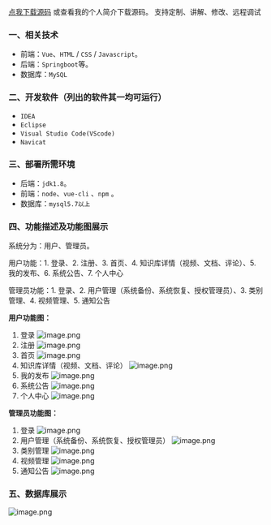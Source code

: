 [点我下载源码](https://www.oneprosol.com/detail/bc18c4d57f2241e1a565713045f7f786) 
或查看我的个人简介下载源码。
支持定制、讲解、修改、远程调试

### 一、相关技术

- 前端：`Vue`、`HTML` / `CSS` / `Javascript`。
- 后端：`Springboot`等。
- 数据库：`MySQL`

### 二、开发软件（列出的软件其一均可运行）

- `IDEA`
- `Eclipse`
- `Visual Studio Code(VScode)`
- `Navicat`

### 三、部署所需环境

- 后端：`jdk1.8`。
- 前端：`node`、`vue-cli` 、`npm`  。
- 数据库：`mysql5.7以上`

### 四、功能描述及功能图展示

系统分为：用户、管理员。

用户功能：1. 登录、2. 注册、3. 首页、4. 知识库详情（视频、文档、评论）、5. 我的发布、6. 系统公告、7. 个人中心

管理员功能：1. 登录、2. 用户管理（系统备份、系统恢复、授权管理员）、3. 类别管理、4. 视频管理、5. 通知公告

**用户功能图：**

1. 登录
   ![image.png](https://pic.picprosol.com/user_upload/1ca4a16527164fbdbe5588f4023765f3/2024-12-09%2014:02:25_image.png)
2. 注册
   ![image.png](https://pic.picprosol.com/user_upload/1ca4a16527164fbdbe5588f4023765f3/2024-12-09%2014:02:30_image.png)
3. 首页
   ![image.png](https://pic.picprosol.com/user_upload/1ca4a16527164fbdbe5588f4023765f3/2024-12-09%2014:02:38_image.png)
4. 知识库详情（视频、文档、评论）
   ![image.png](https://pic.picprosol.com/user_upload/1ca4a16527164fbdbe5588f4023765f3/2024-12-09%2014:03:11_image.png)
5. 我的发布
   ![image.png](https://pic.picprosol.com/user_upload/1ca4a16527164fbdbe5588f4023765f3/2024-12-09%2014:03:24_image.png)
6. 系统公告
   ![image.png](https://pic.picprosol.com/user_upload/1ca4a16527164fbdbe5588f4023765f3/2024-12-09%2014:03:31_image.png)
7. 个人中心
   ![image.png](https://pic.picprosol.com/user_upload/1ca4a16527164fbdbe5588f4023765f3/2024-12-09%2014:03:37_image.png)

**管理员功能图：**

1. 登录
   ![image.png](https://pic.picprosol.com/user_upload/1ca4a16527164fbdbe5588f4023765f3/2024-12-09%2014:03:43_image.png)
2. 用户管理（系统备份、系统恢复、授权管理员）
   ![image.png](https://pic.picprosol.com/user_upload/1ca4a16527164fbdbe5588f4023765f3/2024-12-09%2014:03:49_image.png)
3. 类别管理
   ![image.png](https://pic.picprosol.com/user_upload/1ca4a16527164fbdbe5588f4023765f3/2024-12-09%2014:03:56_image.png)
4. 视频管理
   ![image.png](https://pic.picprosol.com/user_upload/1ca4a16527164fbdbe5588f4023765f3/2024-12-09%2014:04:01_image.png)
5. 通知公告
   ![image.png](https://pic.picprosol.com/user_upload/1ca4a16527164fbdbe5588f4023765f3/2024-12-09%2014:04:08_image.png)

### 五、数据库展示

![image.png](https://pic.picprosol.com/user_upload/1ca4a16527164fbdbe5588f4023765f3/2024-12-09%2014:04:40_image.png)

